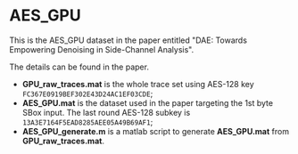 # AES_GPU
This is the AES_GPU dataset in the paper entitled "DAE: Towards Empowering Denoising in Side-Channel Analysis".

The details can be found in the paper.

- **GPU_raw_traces.mat** is the whole trace set using AES-128 key `FC367E0919BEF302E43D24AC1EF03CDE`;
- **AES_GPU.mat** is the dataset used in the paper targeting the 1st byte SBox input. The last round AES-128 subkey is `13A3E7164F5EAD8285AEE05A49B69AF1`;
- **AES_GPU_generate.m** is a matlab script to generate **AES_GPU.mat** from **GPU_raw_traces.mat**.
